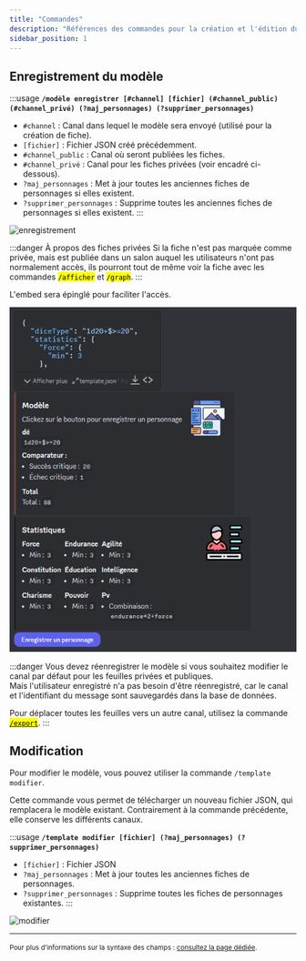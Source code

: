 ```yaml
---
title: "Commandes"
description: "Références des commandes pour la création et l'édition du modèle de fiche de personnage."
sidebar_position: 1
---
```


## Enregistrement du modèle

:::usage
**`/modèle enregistrer [#channel] [fichier] (#channel_public) (#channel_privé) (?maj_personnages) (?supprimer_personnages)`**
- `#channel` : Canal dans lequel le modèle sera envoyé (utilisé pour la création de fiche).
- `[fichier]` : Fichier JSON créé précédemment.
- `#channel_public` : Canal où seront publiées les fiches.
- `#channel_privé` : Canal pour les fiches privées (voir encadré ci-dessous).
- `?maj_personnages` : Met à jour toutes les anciennes fiches de personnages si elles existent.
- `?supprimer_personnages` : Supprime toutes les anciennes fiches de personnages si elles existent.
:::

![enregistrement](/assets/register/cmd_add_fr.png)

:::danger À propos des fiches privées
Si la fiche n'est pas marquée comme privée, mais est publiée dans un salon auquel les utilisateurs n'ont pas normalement accès, ils pourront tout de même voir la fiche avec les commandes <mark>`/afficher`</mark> et <mark>`/graph`</mark>.
:::

L'embed sera épinglé pour faciliter l'accès.

![embed](/assets/register/embed_template.png)

:::danger
Vous devez réenregistrer le modèle si vous souhaitez modifier le canal par défaut pour les feuilles privées et publiques.  
Mais l'utilisateur enregistré n'a pas besoin d'être réenregistré, car le canal et l'identifiant du message sont sauvegardés dans la base de données.

Pour déplacer toutes les feuilles vers un autre canal, utilisez la commande [<mark>`/export`</mark>](../import_export.md).
:::

## Modification

Pour modifier le modèle, vous pouvez utiliser la commande `/template modifier`.

Cette commande vous permet de télécharger un nouveau fichier JSON, qui remplacera le modèle existant. Contrairement à la commande précédente, elle conserve les différents canaux.

:::usage
**`/template modifier [fichier] (?maj_personnages) (?supprimer_personnages)`**
- `[fichier]` : Fichier JSON
- `?maj_personnages` : Met à jour toutes les anciennes fiches de personnages.
- `?supprimer_personnages` : Supprime toutes les fiches de personnages existantes.
:::

![modifier](/assets/register/modif_template_fr.png)

---
<small>Pour plus d’informations sur la syntaxe des champs : [consultez la page dédiée](../../introduction/format.mdx).</small>
